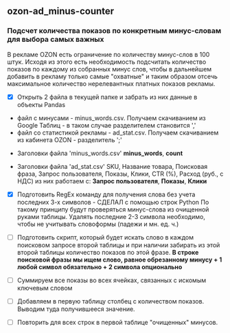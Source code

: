 ## ozon-ad_minus-counter
### Подсчет количества показов по конкретным минус-словам для выбора самых важных
В рекламе OZON есть ограничение по количеству минус-слов в 100 штук. Исходя из этого есть необходимость подсчитать количество показов по каждому из собранных минус слов, чтобы в дальнейшем добавить в рекламу только самые "охватные" и таким образом отсечь максимальное количество нерелевантных платных показов рекламы.

- [x] Открыть 2 файла в текущей папке и забрать из них данные в объекты Pandas
* файл с минусами - minus_words.csv. Получаем скачиванием из Google Таблиц - в таком случае разделителем становится ','
* файл со статистикой рекламы - ad_stat.csv. Получаем скачиванием из кабинета OZON - разделитель ';'

- Заголовки файла 'minus_words.csv'
__minus_words__, __count__

- Заголовки файла 'ad_stat.csv'
SKU, Название товара, Поисковая фраза, Запрос пользователя, Показы, Клики, CTR (%), Расход (руб., с НДС)
из них работаем с:
__Запрос пользователя__, __Показы__, __Клики__


- [x] Подготовить RegEx команду для получения слова без учета последних 3-х символов - СДЕЛАЛ с помощью строк Python
По такому принципу будут проверяться минус-слова из очищенной руками таблицы. Удалять последние 2-3 символа необходимо,
чтобы не учитывать словоформы (падежи и мн. ед. ч.)

- [ ] Подготовить скрипт, который будет искать слово в каждом поисковом запросе второй таблицы и при наличии забирать
из этой второй таблицы количество показов по этой фразе.
__В строке поисковой фразы мы ищем слово, равное обрезанному минусу + 1 любой символ обязательно + 2 символа опционально__

- [ ] Суммируем все показы во всех ячейках, связанных с искомым ключевым словом

- [ ] Добавляем в первую таблицу столбец с количеством показов. Выводим туда получившееся значение.

- [ ] Повторить для всех строк в первой таблице "очищенных" минусов.
